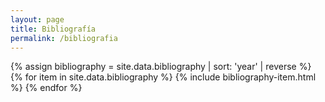 ```yaml
---
layout: page
title: Bibliografía
permalink: /bibliografia
---
```

{% assign bibliography = site.data.bibliography | sort: 'year' | reverse %}
{% for item in site.data.bibliography %}
  {% include bibliography-item.html %}
{% endfor %}
